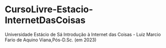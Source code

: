 # CursoLivre-Estacio-InternetDasCoisas
Universidade Estácio de Sá Introdução à Internet das Coisas - Luiz Marcio Fario de Aquino Viana,Pós-D.Sc. (em 2023)
